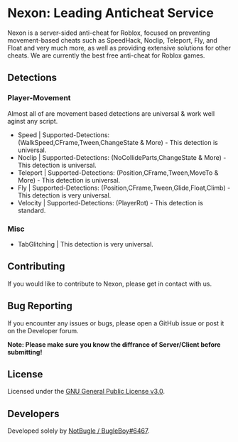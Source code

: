 # Nexon: Leading Anticheat Service

Nexon is a server-sided anti-cheat for Roblox, focused on preventing movement-based cheats such as SpeedHack, Noclip, Teleport, Fly, and Float and very much more, as well as providing extensive solutions for other cheats. We are currently the best free anti-cheat for Roblox games.

## Detections
### Player-Movement
Almost all of are movement based detections are universal & work well aginst any script.
- Speed | Supported-Detections: (WalkSpeed,CFrame,Tween,ChangeState & More) - This detection is universal.
- Noclip | Supported-Detections: (NoCollideParts,ChangeState & More) - This detection is universal.
- Teleport | Supported-Detections: (Position,CFrame,Tween,MoveTo & More) - This detection is universal.
- Fly | Supported-Detections: (Position,CFrame,Tween,Glide,Float,Climb) - This detection is very universal.
- Velocity | Supported-Detections: (PlayerRot) - This detection is standard.

### Misc
- TabGlitching | This detection is very universal.

## Contributing

If you would like to contribute to Nexon, please get in contact with us.

## Bug Reporting

If you encounter any issues or bugs, please open a GitHub issue or post it on the Developer forum.

**Note: Please make sure you know the diffrance of Server/Client before submitting!**

## License

Licensed under the [GNU General Public License v3.0](https://github.com/ImInTheICU/Nexon/blob/main/LICENSE).

## Developers

Developed solely by [NotBugle / BugleBoy#6467](https://github.com/ImInTheICU).

